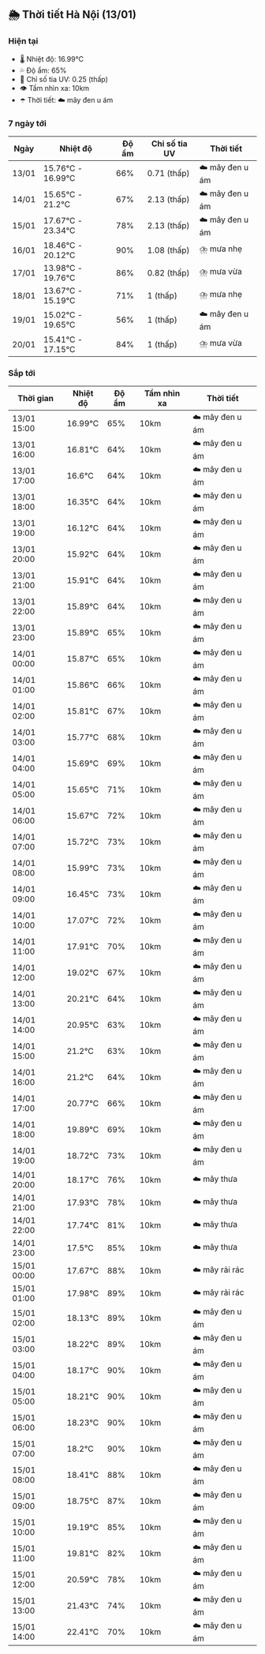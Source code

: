 ## 🌦️ Thời tiết Hà Nội (13/01)

### Hiện tại

- 🌡️ Nhiệt độ: 16.99℃
- 💦 Độ ẩm: 65%
- 🌟 Chỉ số tia UV: 0.25 (thấp)
- 👁️ Tầm nhìn xa: 10km
- ☂️ Thời tiết: ☁️ mây đen u ám

### 7 ngày tới

| Ngày | Nhiệt độ | Độ ẩm | Chỉ số tia UV | Thời tiết |
| --- | --- | --- | --- | --- |
| 13/01 | 15.76℃ - 16.99℃ | 66% | 0.71 (thấp) | ☁️ mây đen u ám |
| 14/01 | 15.65℃ - 21.2℃ | 67% | 2.13 (thấp) | ☁️ mây đen u ám |
| 15/01 | 17.67℃ - 23.34℃ | 78% | 2.13 (thấp) | ☁️ mây đen u ám |
| 16/01 | 18.46℃ - 20.12℃ | 90% | 1.08 (thấp) | ⛈️ mưa nhẹ |
| 17/01 | 13.98℃ - 19.76℃ | 86% | 0.82 (thấp) | ⛈️ mưa vừa |
| 18/01 | 13.67℃ - 15.19℃ | 71% | 1 (thấp) | ⛈️ mưa nhẹ |
| 19/01 | 15.02℃ - 19.65℃ | 56% | 1 (thấp) | ☁️ mây đen u ám |
| 20/01 | 15.41℃ - 17.15℃ | 84% | 1 (thấp) | ⛈️ mưa vừa |

### Sắp tới

| Thời gian | Nhiệt độ | Độ ẩm | Tầm nhìn xa | Thời tiết |
| --- | --- | --- | --- | --- |
| 13/01 15:00 | 16.99℃ | 65% | 10km | ☁️ mây đen u ám |
| 13/01 16:00 | 16.81℃ | 64% | 10km | ☁️ mây đen u ám |
| 13/01 17:00 | 16.6℃ | 64% | 10km | ☁️ mây đen u ám |
| 13/01 18:00 | 16.35℃ | 64% | 10km | ☁️ mây đen u ám |
| 13/01 19:00 | 16.12℃ | 64% | 10km | ☁️ mây đen u ám |
| 13/01 20:00 | 15.92℃ | 64% | 10km | ☁️ mây đen u ám |
| 13/01 21:00 | 15.91℃ | 64% | 10km | ☁️ mây đen u ám |
| 13/01 22:00 | 15.89℃ | 64% | 10km | ☁️ mây đen u ám |
| 13/01 23:00 | 15.89℃ | 65% | 10km | ☁️ mây đen u ám |
| 14/01 00:00 | 15.87℃ | 65% | 10km | ☁️ mây đen u ám |
| 14/01 01:00 | 15.86℃ | 66% | 10km | ☁️ mây đen u ám |
| 14/01 02:00 | 15.81℃ | 67% | 10km | ☁️ mây đen u ám |
| 14/01 03:00 | 15.77℃ | 68% | 10km | ☁️ mây đen u ám |
| 14/01 04:00 | 15.69℃ | 69% | 10km | ☁️ mây đen u ám |
| 14/01 05:00 | 15.65℃ | 71% | 10km | ☁️ mây đen u ám |
| 14/01 06:00 | 15.67℃ | 72% | 10km | ☁️ mây đen u ám |
| 14/01 07:00 | 15.72℃ | 73% | 10km | ☁️ mây đen u ám |
| 14/01 08:00 | 15.99℃ | 73% | 10km | ☁️ mây đen u ám |
| 14/01 09:00 | 16.45℃ | 73% | 10km | ☁️ mây đen u ám |
| 14/01 10:00 | 17.07℃ | 72% | 10km | ☁️ mây đen u ám |
| 14/01 11:00 | 17.91℃ | 70% | 10km | ☁️ mây đen u ám |
| 14/01 12:00 | 19.02℃ | 67% | 10km | ☁️ mây đen u ám |
| 14/01 13:00 | 20.21℃ | 64% | 10km | ☁️ mây đen u ám |
| 14/01 14:00 | 20.95℃ | 63% | 10km | ☁️ mây đen u ám |
| 14/01 15:00 | 21.2℃ | 63% | 10km | ☁️ mây đen u ám |
| 14/01 16:00 | 21.2℃ | 64% | 10km | ☁️ mây đen u ám |
| 14/01 17:00 | 20.77℃ | 66% | 10km | ☁️ mây đen u ám |
| 14/01 18:00 | 19.89℃ | 69% | 10km | ☁️ mây đen u ám |
| 14/01 19:00 | 18.72℃ | 73% | 10km | ☁️ mây đen u ám |
| 14/01 20:00 | 18.17℃ | 76% | 10km | ☁️ mây thưa |
| 14/01 21:00 | 17.93℃ | 78% | 10km | ☁️ mây thưa |
| 14/01 22:00 | 17.74℃ | 81% | 10km | ☁️ mây thưa |
| 14/01 23:00 | 17.5℃ | 85% | 10km | ☁️ mây thưa |
| 15/01 00:00 | 17.67℃ | 88% | 10km | ☁️ mây rải rác |
| 15/01 01:00 | 17.98℃ | 89% | 10km | ☁️ mây rải rác |
| 15/01 02:00 | 18.13℃ | 89% | 10km | ☁️ mây đen u ám |
| 15/01 03:00 | 18.22℃ | 89% | 10km | ☁️ mây đen u ám |
| 15/01 04:00 | 18.17℃ | 90% | 10km | ☁️ mây đen u ám |
| 15/01 05:00 | 18.21℃ | 90% | 10km | ☁️ mây đen u ám |
| 15/01 06:00 | 18.23℃ | 90% | 10km | ☁️ mây đen u ám |
| 15/01 07:00 | 18.2℃ | 90% | 10km | ☁️ mây đen u ám |
| 15/01 08:00 | 18.41℃ | 88% | 10km | ☁️ mây đen u ám |
| 15/01 09:00 | 18.75℃ | 87% | 10km | ☁️ mây đen u ám |
| 15/01 10:00 | 19.19℃ | 85% | 10km | ☁️ mây đen u ám |
| 15/01 11:00 | 19.81℃ | 82% | 10km | ☁️ mây đen u ám |
| 15/01 12:00 | 20.59℃ | 78% | 10km | ☁️ mây đen u ám |
| 15/01 13:00 | 21.43℃ | 74% | 10km | ☁️ mây đen u ám |
| 15/01 14:00 | 22.41℃ | 70% | 10km | ☁️ mây đen u ám |

